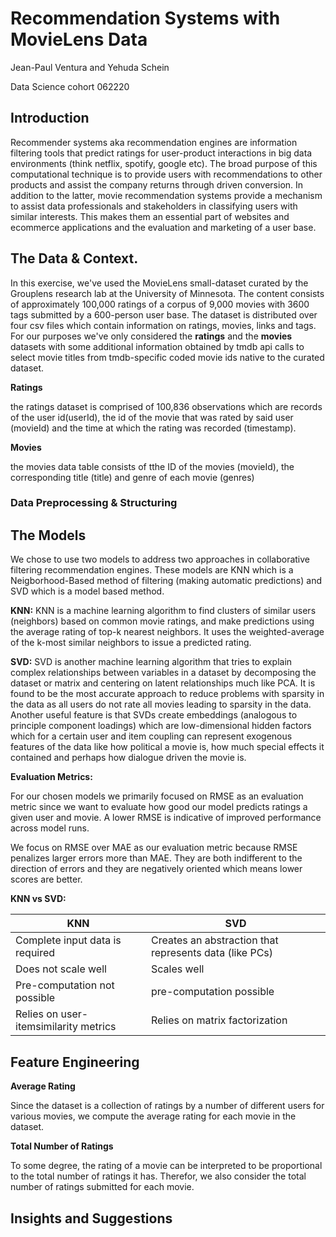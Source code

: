 # Recommendation Systems with MovieLens Data

Jean-Paul Ventura and Yehuda Schein 

Data Science cohort 062220

## Introduction

Recommender systems aka recommendation engines are information filtering tools that predict ratings for user-product interactions in big data environments (think netflix, spotify, google etc). The broad purpose of this computational technique is to provide users with recommendations to other products and assist the company returns through driven conversion. In addition to the latter, movie recommendation systems provide a mechanism to assist data professionals and stakeholders in classifying users with similar interests. This makes them an essential part of websites and ecommerce applications and the evaluation and marketing of a user base. 

## The Data & Context.

In this exercise, we've used the MovieLens small-dataset curated by the Grouplens research lab at the University of Minnesota. The content consists of approximately 100,000 ratings of a corpus of 9,000 movies with 3600 tags submitted by a 600-person user base. The dataset is distributed over four csv files which contain information on ratings, movies, links and tags. For our purposes we've only considered the **ratings** and the **movies** datasets with some additional information obtained by tmdb api calls to select movie titles from tmdb-specific coded movie ids native to the curated dataset.

**Ratings**

the ratings dataset is comprised of 100,836 observations which are records of the user id(userId), the id of the movie that was rated by said user (movieId) and the time at which the rating was recorded (timestamp).

**Movies**

the movies data table consists of tthe ID of the movies (movieId), the corresponding title (title) and genre of each movie (genres)

### Data Preprocessing & Structuring



## The Models

We chose to use two models to address two approaches in collaborative filtering recommendation engines. These models are KNN which is a Neigborhood-Based method of filtering (making automatic predictions) and SVD which is a model based method. 

**KNN:** 
    KNN is a machine learning algorithm to find clusters of similar users (neighbors) based on common movie ratings, and make predictions using the average rating of top-k nearest neighbors. It uses the weighted-average of the k-most similar neighbors to issue a predicted rating.

**SVD:** 
    SVD is another machine learning algorithm that tries to explain complex relationships between variables in a dataset by decomposing the dataset or matrix and centering on latent relationships much like PCA.
    It is found to be the most accurate approach to reduce problems with sparsity in the data as all users do not rate all movies leading to sparsity in the data. Another useful feature is that SVDs create embeddings (analogous to principle component loadings) which are low-dimensional hidden factors which for a certain user and item coupling can represent exogenous features of the data like how political a movie is, how much special effects it contained and perhaps how dialogue driven the movie is.
    
    
**Evaluation Metrics:**

   For our chosen models we primarily focused on RMSE as an evaluation metric since we want to evaluate how good our model predicts ratings a given user and movie. A lower RMSE is indicative of improved performance across model runs.

We focus on RMSE over MAE as our evaluation metric because RMSE penalizes larger errors more than MAE. They are both indifferent to the direction of errors and they are negatively oriented which means lower scores are better.

**KNN vs SVD:**

| KNN                                 | SVD                                                  |
|-------------------------------------|------------------------------------------------------|
| Complete input data is required     |Creates an abstraction that represents data (like PCs)|
| Does not scale well                 |Scales well|
| Pre-computation not possible        |pre-computation possible|
|Relies on user-itemsimilarity metrics|Relies on matrix factorization|

## Feature Engineering

**Average Rating**

Since the dataset is a collection of ratings by a number of different users for various movies, we compute the average rating for each movie in the dataset.

**Total Number of Ratings**

To some degree, the rating of a movie can be interpreted to be proportional to the total number of ratings it has. Therefor, we also consider the total number of ratings submitted for each movie.

## Insights and Suggestions

